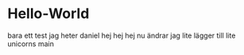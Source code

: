 # Hello-World
bara ett test
jag heter daniel hej hej hej 
nu ändrar jag lite
lägger till lite unicorns
main